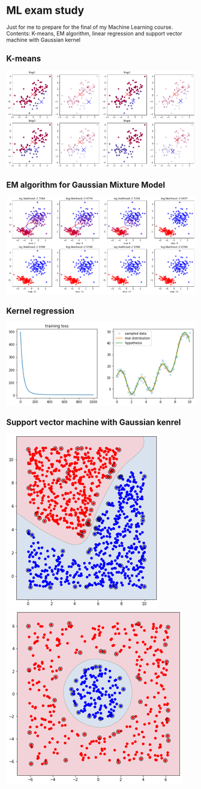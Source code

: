 # ML exam study
Just for me to prepare for the final of my Machine Learning course.
<br>Contents: K-means, EM algorithm, linear regression and support vector machine with Gaussian kernel 

## K-means 
![alt text](kmeans_result.png)

## EM algorithm for Gaussian Mixture Model
![alt text](EM_result.png)

## Kernel regression 
![alt text](regression_result.png)

## Support vector machine with Gaussian kenrel
![alt text](SVM_result.png)
![alt text](SVM_result2.png)

